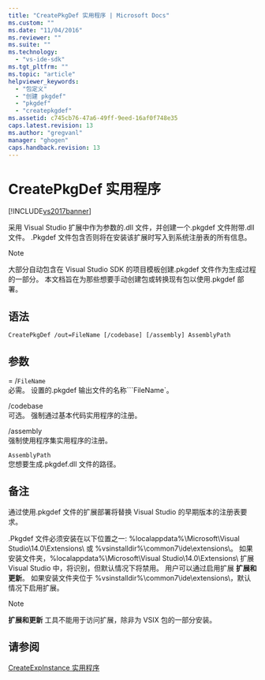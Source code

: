 ```yaml
---
title: "CreatePkgDef 实用程序 | Microsoft Docs"
ms.custom: ""
ms.date: "11/04/2016"
ms.reviewer: ""
ms.suite: ""
ms.technology: 
  - "vs-ide-sdk"
ms.tgt_pltfrm: ""
ms.topic: "article"
helpviewer_keywords: 
  - "包定义"
  - "创建 pkgdef"
  - "pkgdef"
  - "createpkgdef"
ms.assetid: c745cb76-47a6-49ff-9eed-16af0f748e35
caps.latest.revision: 13
ms.author: "gregvanl"
manager: "ghogen"
caps.handback.revision: 13
---
```

# CreatePkgDef 实用程序
[!INCLUDE[vs2017banner](../../code-quality/includes/vs2017banner.md)]

采用 Visual Studio 扩展中作为参数的.dll 文件，并创建一个.pkgdef 文件附带.dll 文件。 .Pkgdef 文件包含否则将在安装该扩展时写入到系统注册表的所有信息。  
  
> [!NOTE]
>  大部分自动包含在 Visual Studio SDK 的项目模板创建.pkgdef 文件作为生成过程的一部分。 本文档旨在为那些想要手动创建包或转换现有包以使用.pkgdef 部署。  
  
## 语法  
  
```  
CreatePkgDef /out=FileName [/codebase] [/assembly] AssemblyPath  
```  
  
## 参数  
 \= \/`FileName`  
 必需。 设置的.pkgdef 输出文件的名称```FileName`。  
  
 \/codebase  
 可选。 强制通过基本代码实用程序的注册。  
  
 \/assembly  
 强制使用程序集实用程序的注册。  
  
 `AssemblyPath`  
 您想要生成.pkgdef.dll 文件的路径。  
  
## 备注  
 通过使用.pkgdef 文件的扩展部署将替换 Visual Studio 的早期版本的注册表要求。  
  
 .Pkgdef 文件必须安装在以下位置之一: %localappdata%\\Microsoft\\Visual Studio\\14.0\\Extensions\\ 或 %vsinstalldir%\\common7\\ide\\extensions\\。 如果安装文件夹，%localappdata%\\Microsoft\\Visual Studio\\14.0\\Extensions\\ 扩展 Visual Studio 中，将识别，但默认情况下将禁用。 用户可以通过启用扩展 **扩展和更新**。 如果安装文件夹位于 %vsinstalldir%\\common7\\ide\\extensions\\，默认情况下启用扩展。  
  
> [!NOTE]
>  **扩展和更新** 工具不能用于访问扩展，除非为 VSIX 包的一部分安装。  
  
## 请参阅  
 [CreateExpInstance 实用程序](../../extensibility/internals/createexpinstance-utility.md)